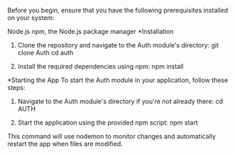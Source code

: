 Before you begin, ensure that you have the following prerequisites installed on your system:

Node.js 
npm, the Node.js package manager
*Installation
1. Clone the repository and navigate to the Auth module's directory:
  git clone Auth
  cd auth

2. Install the required dependencies using npm:
  npm install

*Starting the App
To start the Auth module in your application, follow these steps:

1. Navigate to the Auth module's directory if you're not already there:
   cd AUTH

2. Start the application using the provided npm script:
   npm start


This command will use nodemon to monitor changes and automatically restart the app when files are modified.



